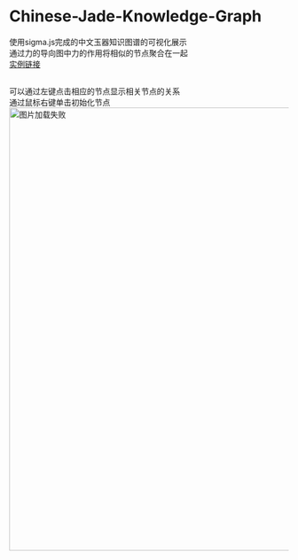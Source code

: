 # Chinese-Jade-Knowledge-Graph
使用sigma.js完成的中文玉器知识图谱的可视化展示<br>
通过力的导向图中力的作用将相似的节点聚合在一起<br>
[实例链接](https://lhmdanchaofan.github.io/Chinese-Jade-Knowledge-Graph/test.html)<br>
##
可以通过左键点击相应的节点显示相关节点的关系<br>
通过鼠标右键单击初始化节点<br>
<img src="https://github.com/LHMdanchaofan/Chinese-Jade-Knowledge-Graph/blob/master/kg.PNG" width="950" height="800" alt="图片加载失败"/>
